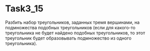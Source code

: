 # Task3_15
Разбить набор треугольников, заданных тремя вершинами, на подмножества подобных треугольников (если для какого-то треугольника не будет найдено подобных треугольников, то этот треугольник будет образовывать подмножество из одного треугольника).
